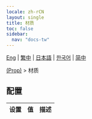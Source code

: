 ```yaml
---
locale: zh-rCN
layout: single
title: 材质
toc: false
sidebar:
  nav: "docs-tw"
---
```

[Eng](/dancexr/menu/2025.5/prop/materials) | [繁中](/tw/dancexr/menu/2025.5/prop/materials) | [日本語](/jp/dancexr/menu/2025.5/prop/materials) | [한국어](/kr/dancexr/menu/2025.5/prop/materials) | [简中](/zh/dancexr/menu/2025.5/prop/materials)

[(Prop)](../menu#(Prop)) > 材质

## 配置

| 设置 | 值 | 描述 |
| :--- | --- | :--- |
